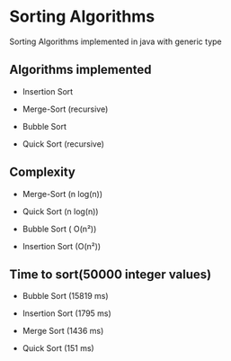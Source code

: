 # Sorting Algorithms
Sorting Algorithms implemented in java with generic type

## Algorithms implemented

* Insertion Sort

* Merge-Sort (recursive)

* Bubble Sort

* Quick Sort (recursive)

## Complexity

* Merge-Sort (n log(n))

* Quick Sort (n log(n))

* Bubble Sort ( O(n²))

* Insertion Sort (O(n²))

## Time to sort(50000 integer values)

* Bubble Sort (15819 ms)

* Insertion Sort (1795 ms)

* Merge Sort (1436 ms)

* Quick Sort (151 ms)

 

